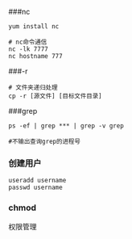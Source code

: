 ###nc

```
yum install nc

# nc命令通信
nc -lk 7777
nc hostname 777
```

###-r
```
# 文件夹递归处理
cp -r [源文件] [目标文件目录]
```

###grep 
```
ps -ef | grep *** | grep -v grep

#不输出查询grep的进程号
```

### 创建用户
```
useradd username
passwd username
```

### chmod
权限管理